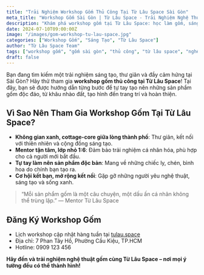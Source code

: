 ```yaml
---
title: "Trải Nghiệm Workshop Gốm Thủ Công Tại Từ Lâu Space Sài Gòn"
meta_title: "Workshop Gốm Sài Gòn | Từ Lâu Space - Trải Nghiệm Nghệ Thuật Thủ Công"
description: "Khám phá workshop gốm tại Từ Lâu Space: học làm gốm, sáng tạo nghệ thuật, và tận hưởng không gian xanh giữa lòng Sài Gòn. Đăng ký ngay để trải nghiệm!"
date: 2024-07-10T09:00:00Z
image: "/images/gom-workshop-tu-lau-space.jpg"
categories: ["Workshop Gốm", "Sáng Tạo", "Từ Lâu Space"]
author: "Từ Lâu Space Team"
tags: ["workshop gốm", "gốm sài gòn", "thủ công", "từ lâu space", "nghệ thuật"]
draft: false
---
```


Bạn đang tìm kiếm một trải nghiệm sáng tạo, thư giãn và đầy cảm hứng tại Sài Gòn? Hãy thử tham gia **workshop gốm thủ công tại Từ Lâu Space**! Tại đây, bạn sẽ được hướng dẫn từng bước để tự tay tạo nên những sản phẩm gốm độc đáo, từ khâu nhào đất, tạo hình đến trang trí và hoàn thiện.

## Vì Sao Nên Tham Gia Workshop Gốm Tại Từ Lâu Space?

- **Không gian xanh, cottage-core giữa lòng thành phố**: Thư giãn, kết nối với thiên nhiên và cộng đồng sáng tạo.
- **Mentor tận tâm, lớp nhỏ 1:6**: Đảm bảo trải nghiệm cá nhân hóa, phù hợp cho cả người mới bắt đầu.
- **Tự tay làm nên sản phẩm độc bản**: Mang về những chiếc ly, chén, bình hoa do chính bạn tạo ra.
- **Cơ hội kết bạn, mở rộng kết nối**: Gặp gỡ những người yêu nghệ thuật, sáng tạo và sống xanh.

> “Mỗi sản phẩm gốm là một câu chuyện, một dấu ấn cá nhân không thể trùng lặp.” — Mentor Từ Lâu Space

## Đăng Ký Workshop Gốm

- Lịch workshop cập nhật hàng tuần tại [tulau.space](https://tulau.space)
- Địa chỉ: 7 Phan Tây Hồ, Phường Cầu Kiệu, TP.HCM
- Hotline: 0909 123 456

**Hãy đến và trải nghiệm nghệ thuật gốm cùng Từ Lâu Space – nơi mọi ý tưởng đều có thể thành hình!**
